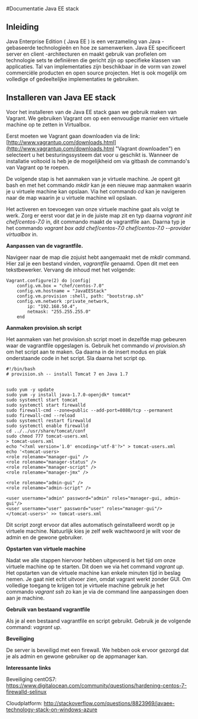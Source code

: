 #Documentatie Java EE stack


## Inleiding ##
Java Enterprise Edition ( Java EE ) is een verzameling van Java - gebaseerde technologieën en hoe ze samenwerken. Java EE specificeert server en client -architecturen en maakt gebruik van profielen om technologie sets  te definiëren die gericht zijn op specifieke klassen van applicaties. Tal van implementaties zijn beschikbaar in de vorm van zowel commerciële producten en open source projecten. Het is ook mogelijk om volledige of gedeeltelijke implementaties te gebruiken.

## Installeren van Java EE stack ##
Voor het installeren van de Java EE stack gaan we gebruik maken van Vagrant. We gebruiken Vagrant om op een eenvoudige manier een virtuele machine op te zetten in Virtualbox.

Eerst moeten we Vagrant gaan downloaden via de link:[http://www.vagrantup.com/downloads.html](http://www.vagrantup.com/downloads.html "Vagrant downloaden") en selecteert u het besturingssysteem dat voor u geschikt is. Wanneer de installatie voltooid is heb je de mogelijkheid om via gitbash de commando's van Vagrant op te roepen. 

De volgende stap is het aanmaken van je virtuele machine. Je opent git bash en met het commando *mkdir* kan je een nieuwe map aanmaken waarin je u virtuele machine kan opslaan. Via het commando *cd* kan je navigeren naar de map waarin je u virtuele machine wil opslaan.

Het activeren en toevoegen van onze virtuele machine gaat als volgt te werk. Zorg er eerst voor dat je in de juiste map zit en typ daarna *vagrant init chef/centos-7.0* in, dit commando maakt de vagrantfile aan. Daarna typ je het commando *vagrant box add chef/centos-7.0 chef/centos-7.0 --provider virtualbox* in. 

**Aanpassen van de vagrantfile.**

Navigeer naar de map die zojuist hebt aangemaakt met de *mkdir* command. Hier zal je een bestand vinden, *vagrantfile* genaamd. Open dit met een tekstbewerker. Vervang de inhoud met het volgende:

	Vagrant.configure(2) do |config|
  		config.vm.box = "chef/centos-7.0"
  		config.vm.hostname = "JavaEEStack"
  		config.vm.provision :shell, path: "bootstrap.sh"
  		config.vm.network :private_network,
			ip: "192.168.50.4",
			netmask: "255.255.255.0"
  		end

**Aanmaken provision.sh script**

Het aanmaken van het provision.sh script moet in dezelfde map gebeuren waar de vagrantfile opgeslagen is. Gebruik het commando *vi provision.sh* om het script aan te maken. Ga daarna in de insert modus en plak onderstaande code in het script. Sla daarna het script op.
    
    #!/bin/bash
    # provision.sh -- install Tomcat 7 en Java 1.7
    
    
	sudo yum -y update
	sudo yum -y install java-1.7.0-openjdk* tomcat*
	sudo systemctl start tomcat
	sudo systemctl start firewalld
	sudo firewall-cmd --zone=public --add-port=8080/tcp --permanent
	sudo firewall-cmd --reload
	sudo systemctl restart firewalld
	sudo systemctl enable firewalld
	cd ../../usr/share/tomcat/conf
	sudo chmod 777 tomcat-users.xml
	> tomcat-users.xml
	echo "<?xml version='1.0' encoding='utf-8'?>" > tomcat-users.xml
	echo '<tomcat-users>
	<role rolename="manager-gui" />
	<role rolename="manager-status" />
	<role rolename="manager-script" />
	<role rolename="manager-jmx" />

	<role rolename="admin-gui" />
	<role rolename="admin-script" />

	<user username="admin" password="admin" roles="manager-gui, admin-gui"/>
	<user username="user" password="user" roles="manager-gui"/>
	</tomcat-users>' >> tomcat-users.xml


Dit script zorgt ervoor dat alles automatisch geïnstalleerd wordt op je virtuele machine.
Natuurlijk kies je zelf welk wachtwoord je wilt voor de admin en de gewone gebruiker.

**Opstarten van virtuele machine**

Nadat we alle stappen hiervoor hebben uitgevoerd is het tijd om onze virtuele machine op te starten. Dit doen we via het command *vagrant up*. Het opstarten van de virtuele machine kan enkele minuten tijd in beslag nemen. Je gaat niet echt uitvoer zien, omdat vagrant werkt zonder GUI. Om volledige toegang te krijgen tot je virtuele machine gebruik je het commando *vagrant ssh* zo kan je via de command line aanpassingen doen aan je machine.

**Gebruik van bestaand vagrantfile**

Als je al een bestaand vagrantfile en script gebruikt. Gebruik je de volgende command: *vagrant up*.

**Beveiliging**

De server is beveiligd met een firewall. We hebben ook ervoor gezorgd dat je als admin en gewone gebruiker op de appmanager kan.

**Interessante links**

Beveiliging centOS7: https://www.digitalocean.com/community/questions/hardening-centos-7-firewalld-selinux

Cloudplatform: http://stackoverflow.com/questions/8823969/javaee-technology-stack-on-windows-azure
















